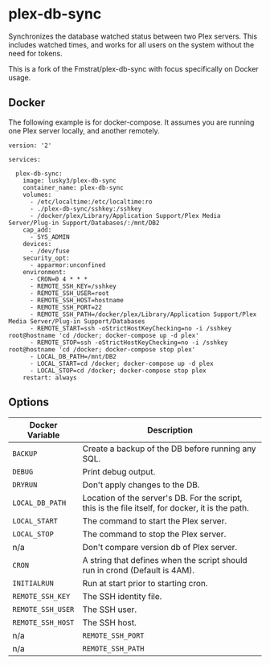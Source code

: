 # plex-db-sync
Synchronizes the database watched status between two Plex servers. This includes watched times, and works for all users on the system without the need for tokens.

This is a fork of the Fmstrat/plex-db-sync with focus specifically on Docker usage.

## Docker
The following example is for docker-compose. It assumes you are running one Plex server locally, and another remotely.
```
version: '2'

services:

  plex-db-sync:
    image: lusky3/plex-db-sync
    container_name: plex-db-sync
    volumes:
      - /etc/localtime:/etc/localtime:ro
      - ./plex-db-sync/sshkey:/sshkey
      - /docker/plex/Library/Application Support/Plex Media Server/Plug-in Support/Databases/:/mnt/DB2
    cap_add:
      - SYS_ADMIN
    devices:
      - /dev/fuse
    security_opt:
      - apparmor:unconfined
    environment:
      - CRON=0 4 * * *
      - REMOTE_SSH_KEY=/sshkey
      - REMOTE_SSH_USER=root
      - REMOTE_SSH_HOST=hostname
      - REMOTE_SSH_PORT=22
      - REMOTE_SSH_PATH=/docker/plex/Library/Application Support/Plex Media Server/Plug-in Support/Databases
      - REMOTE_START=ssh -oStrictHostKeyChecking=no -i /sshkey root@hostname 'cd /docker; docker-compose up -d plex'
      - REMOTE_STOP=ssh -oStrictHostKeyChecking=no -i /sshkey root@hostname 'cd /docker; docker-compose stop plex'
      - LOCAL_DB_PATH=/mnt/DB2
      - LOCAL_START=cd /docker; docker-compose up -d plex
      - LOCAL_STOP=cd /docker; docker-compose stop plex
    restart: always
```

## Options

Docker Variable | Description  
--------------- | -----------  
`BACKUP` | Create a backup of the DB before running any SQL.  
`DEBUG` | Print debug output.  
`DRYRUN` | Don't apply changes to the DB.  
`LOCAL_DB_PATH` | Location of the server's DB. For the script, this is the file itself, for docker, it is the path.  
`LOCAL_START` | The command to start the Plex server.  
`LOCAL_STOP` | The command to stop the Plex server.  
n/a | Don't compare version db of Plex server.  
`CRON` | A string that defines when the script should run in crond (Default is 4AM).  
`INITIALRUN` | Run at start prior to starting cron.  
`REMOTE_SSH_KEY` | The SSH identity file.  
`REMOTE_SSH_USER` | The SSH user.  
`REMOTE_SSH_HOST` | The SSH host.  
n/a | `REMOTE_SSH_PORT` | The SSH port.  
n/a | `REMOTE_SSH_PATH` | Path to the database file on the SSH server.  
